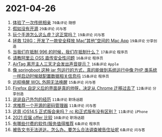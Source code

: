 # 2021-04-26

1. [体验了一次传统相亲](https://www.v2ex.com/t/773239) `70条评论` `随想`
1. [假如没有开源](https://www.v2ex.com/t/773246) `29条评论` `问与答`
1. [玩个手游怎么这么虚？这正常吗？](https://www.v2ex.com/t/773271) `19条评论` `问与答`
1. [拯救 128G：开发了一款安全释放 Mac“其他”空间的 Mac App](https://www.v2ex.com/t/773263) `19条评论` `分享创造`
1. [当我们在抵制 996 的时候，我们在抵制什么？](https://www.v2ex.com/t/773298) `17条评论` `程序员`
1. [请教阿里云 OSS 直传安全性问题](https://www.v2ex.com/t/773270) `16条评论` `程序员`
1. [AirTag 离开主人三天才会发出声音提示？](https://www.v2ex.com/t/773245) `16条评论` `Apple`
1. [像 springboot 这种 jar 包运行的方式，真的能做到系统运行中像 PHP 类系统一样启动时候就配置数据相关信息吗](https://www.v2ex.com/t/773264) `15条评论` `程序员`
1. [远程唤醒 WOL 外网无法唤醒](https://www.v2ex.com/t/773258) `15条评论` `问与答`
1. [Firefox 自定义后的界面是真的帅呀，决定从 Chrome 迁移过去了](https://www.v2ex.com/t/773265) `12条评论` `分享创造`
1. [说说自己外包的经历](https://www.v2ex.com/t/773261) `11条评论` `职场话题`
1. [求推荐一个开源的密码管理器](https://www.v2ex.com/t/773255) `11条评论` `问与答`
1. [这周 iOS14.5 正式版会来吗？ rc 和正式版有没有区别？](https://www.v2ex.com/t/773252) `11条评论` `iPhone`
1. [2021 应届 offer 比较](https://www.v2ex.com/t/773256) `10条评论` `职场话题`
1. [有哪些付费的软件/服务值得推荐](https://www.v2ex.com/t/773286) `6条评论` `程序员`
1. [被告文书无法送达，怎么办。要怎么合法调查被告住址呢](https://www.v2ex.com/t/773283) `6条评论` `问与答`
